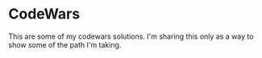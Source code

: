 # CodeWars
This are some of my codewars solutions. I'm sharing this only as a way to show some of the path I'm taking.

